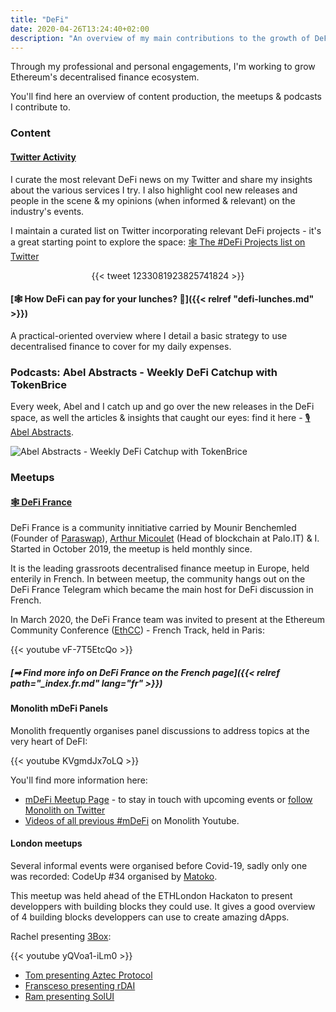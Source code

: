 ```yaml
---
title: "DeFi"
date: 2020-04-26T13:24:40+02:00
description: "An overview of my main contributions to the growth of DeFi"
---
```


Through my professional and personal engagements, I'm working to grow Ethereum's decentralised finance ecosystem. 

You'll find here an overview of content production, the meetups & podcasts I contribute to.

### Content

#### [Twitter Activity](https://twitter.com/TokenBrice)

I curate the most relevant DeFi news on my Twitter and share my insights about the various services I try. I also highlight cool new releases and people in the scene & my opinions (when informed & relevant) on the industry's events.

I maintain a curated list on Twitter incorporating relevant DeFi projects - it's a great starting point to explore the space: [🕸 The #DeFi Projects list on Twitter](https://twitter.com/TokenBrice/status/1233081923825741824?s=20)

<div align = "center">
{{< tweet 1233081923825741824 >}}
</div>

#### [🕸 How DeFi can pay for your lunches? 💸]({{< relref "defi-lunches.md" >}})

A practical-oriented overview where I detail a basic strategy to use decentralised finance to cover for my daily expenses.

### Podcasts: Abel Abstracts - Weekly DeFi Catchup with TokenBrice

Every week, Abel and I catch up and go over the new releases in the DeFi space, as well the articles & insights that caught our eyes: find it here - [🎙 Abel Abstracts](https://anchor.fm/abelsabstracts).

![Abel Abstracts - Weekly DeFi Catchup with TokenBrice](/img/others/abel-abstracts.jpeg)

### Meetups

#### [🕸 DeFi France](https://www.meetup.com/DeFi-France/)

DeFi France is a community innitiative carried by Mounir Benchemled (Founder of [Paraswap](https://paraswap.io)), [Arthur Micoulet](https://twitter.com/arthurmicoulet) (Head of blockchain at Palo.IT) & I. Started in October 2019, the meetup is held monthly since.

It is the leading grassroots decentralised finance meetup in Europe, held enterily in French. In between meetup, the community hangs out on the DeFi France Telegram which became the main host for DeFi discussion in French.

In March 2020, the DeFi France team was invited to present at the Ethereum Community Conference ([EthCC](https://ethcc.io/)) - French Track, held in Paris:

{{< youtube vF-7T5EtcQo >}}

##### [➡ Find more info on DeFi France on the French page]({{< relref path="_index.fr.md" lang="fr" >}})

#### Monolith mDeFi Panels

Monolith frequently organises panel discussions to address topics at the very heart of DeFI:

{{< youtube KVgmdJx7oLQ >}}

You'll find more information here:
- [mDeFi Meetup Page](https://www.meetup.com/monolith/) - to stay in touch with upcoming events or [follow Monolith on Twitter](https://twitter.com/monolith_web3/)
- [Videos of all previous #mDeFi](https://www.youtube.com/playlist?list=PLimDUDoPGQcmP7E4KKBi8BzMt7gk9izJU) on Monolith Youtube.

#### London meetups

Several informal events were organised before Covid-19, sadly only one was recorded: CodeUp #34 organised by [Matoko](https://twitter.com/makoto_inoue). 

This meetup was held ahead of the ETHLondon Hackaton to present developpers with building blocks they could use. It gives a good overview of 4 building blocks developpers can use to create amazing dApps.

Rachel presenting [3Box](https://3box.io/):

{{< youtube yQVoa1-iLm0 >}}

- [Tom presenting Aztec Protocol](https://www.youtube.com/watch?v=NtdgdGkyFCc&t=409s)
- [Fransceso presenting rDAI](https://www.youtube.com/watch?v=fhXo7hmrW2s)
- [Ram presenting SolUI](https://www.youtube.com/watch?v=MWI9MpBUOAg&t=4s)